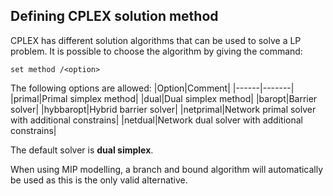 ## Defining CPLEX solution method
CPLEX has different solution algorithms that can be used to solve a LP problem. It is possible to choose the algorithm by giving the command:
```
set method /<option>
```

The following options are allowed:
|Option|Comment|
|------|-------|
|primal|Primal simplex method|
|dual|Dual simplex method|
|baropt|Barrier solver|
|hybbaropt|Hybrid barrier solver|
|netprimal|Network primal solver with additional constrains|
|netdual|Network dual solver with additional constrains|

The default solver is **dual simplex**.

When using MIP modelling, a branch and bound algorithm will automatically be used as this is the only valid alternative.